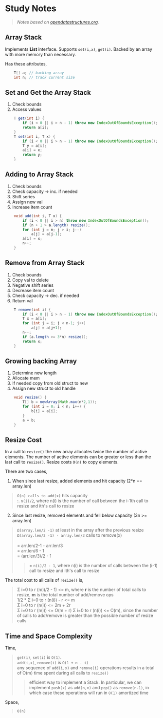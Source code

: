 # Study Notes
> _Notes based on [opendatastructures.org][1]._

## Array Stack
Implements __List__ interface. Supports `set(i,x)`, `get(i)`.
Backed by an array with more memory than necessary.

Has these attributes,
```java
    T[] a; // backing array
    int n; // track current size
```

## Set and Get the Array Stack
1. Check bounds
2. Access values
```java
    T get(int i) {
        if (i < 0 || i > n - 1) throw new IndexOutOfBoundsException();
        return a[i];
    }
    T set(int i, T x) {
        if (i < 0 || i > n - 1) throw new IndexOutOfBoundsException();
        T y = a[i];
        a[i] = x;
        return y;
    }
```

## Adding to Array Stack
1. Check bounds
2. Check capacity -> inc. if needed
3. Shift series
4. Assign new val
5. Increase item count
```java
    void add(int i, T x) {
        if (i < 0 || i > n) throw new IndexOutOfBoundsException();
        if (n + 1 > a.length) resize();
        for (int j = n; j > i; j--) 
            a[j] = a[j-1];
        a[i] = x;
        n++;
    }
```

## Remove from Array Stack
1. Check bounds
2. Copy val to delete
3. Negative shift series
4. Decrease item count
5. Check capacity -> dec. if needed
6. Return val
```java
    T remove(int i) {
        if (i < 0 || i > n - 1) throw new IndexOutOfBoundsException();
        T x = a[i];
        for (int j = i; j < n-1; j++) 
            a[j] = a[j+1];
        n--;
        if (a.length >= 3*n) resize();
        return x;
    }
```

## Growing backing Array
1. Determine new length
2. Allocate mem
3. If needed copy from old struct to new
4. Assign new struct to old handle
```java
    void resize() {
        T[] b = newArray(Math.max(n*2,1));
        for (int i = 0; i < n; i++) {
            b[i] = a[i];
        }
        a = b;
    }
```

## Resize Cost
In a call to `resize()` the new array allocates twice the number of active elements.
The number of active elements can be greater or less than the last call to `resize()`.
Resize costs `O(n)` to copy elements.

There are two cases,
1. When since last resize, added elements and hit capacity (2*n == array.len)
> `Ω(n) calls to add(x)` hits capacity <br>
> :. `n(i)/2`, where n(i) is the number of call between the i-1th call to resize and ith's call to resize
2. Since last resize, removed elements and fell below capacity (3n >= array.len) 
> `Ω(array.len/2 -1)` at least in the array after the previous resize <br>
> `Ω(array.len/2 -1) - array.len/3` calls to remove(x) <br>
> <br>
> = arr.len/2-1 - arr.len/3 <br>
> = arr.len/6 - 1 <br>
> = (arr.len/3)/2 - 1 <br>
> >= `n(i)/2 - 1`, where n(i) is the number of calls between the (i-1) call to resize and ith's call to resize 

The total cost to all calls of `resize()` is,
> Σ i=0 to r (n(i)/2 - 1) <= m, where __r__ is the number of total calls to resize, __m__ is the total number of add/remove ops <br>
> 1/2 * Σ i=0 to r (n(i)) - r <= m <br>
> Σ i=0 to r (n(i)) <= 2m + 2r <br>
> Σ i=0 to r (n(i)) <= O(m + r)
> Σ i=0 to r (n(i)) <= O(m), since the number of calls to add/remove is greater than the possible number of resize calls

## Time and Space Complexity
Time,
> `get(i)`, `set(i)` is `O(1)`. <br>
> `add(i,x)`, `remove(i)` is `O(1 + n - i)` <br>
> any sequence of `add(i,x)` and `remove(i)` operations results in a total of O(m) time spent during all calls to `resize()` <br>
> > efficient way to implement a Stack. In particular, we can implement `push(x)` as `add(n,x)` and `pop()` as `remove(n-1)`, in which case these operations will run in `O(1)` amortized time

Space,
> `O(n)`


[1]: http://www.opendatastructures.org